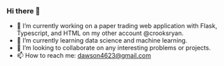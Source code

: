 ### Hi there 👋

- 🔭 I’m currently working on a paper trading web application with Flask, Typescript, and HTML on my other account @crooksryan.
- 🌱 I’m currently learning data science and machine learning.
- 👯 I’m looking to collaborate on any interesting problems or projects.
- 📫 How to reach me: dawson4623@gmail.com


